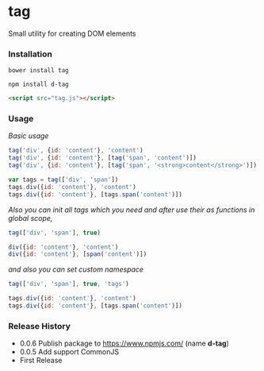 # tag 

Small utility for creating DOM elements

### Installation
```shell
bower install tag 
```

```shell
npm install d-tag 
```

```html
<script src="tag.js"></script> 
```

### Usage

*Basic usage*

```js
tag('div', {id: 'content'}, 'content')
tag('div', {id: 'content'}, [tag('span', 'content')])
tag('div', {id: 'content'}, [tag('span', '<strong>content</strong>')])
```

```js
var tags = tag(['div', 'span'])
tags.div({id: 'content'}, 'content')
tags.div({id: 'content'}, [tags.span('content')])
```

*Also you can init all tags which you need and after use their as functions in global scope,*
```js
tag(['div', 'span'], true)

div({id: 'content'}, 'content')
div({id: 'content'}, [span('content')])
```

*and also you can set custom namespace*

```js
tag(['div', 'span'], true, 'tags')

tags.div({id: 'content'}, 'content')
tags.div({id: 'content'}, [tags.span('content')])
```

### Release History
- 0.0.6 Publish package to https://www.npmjs.com/ (name **d-tag**) 
- 0.0.5 Add support CommonJS
- First Release